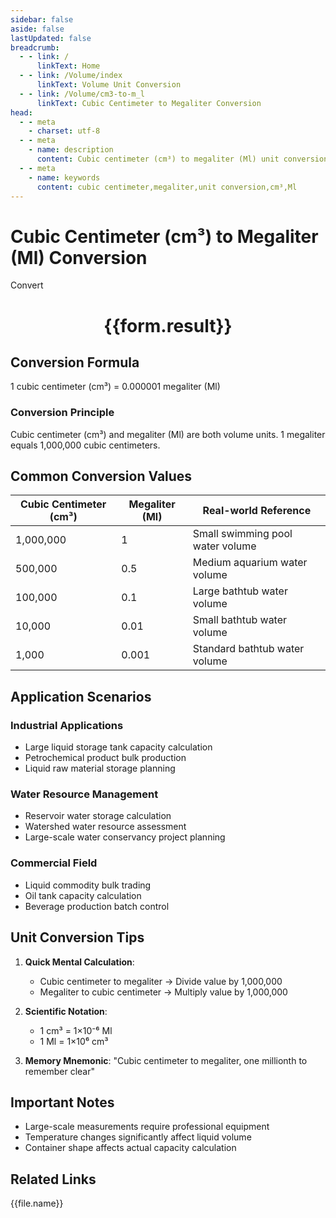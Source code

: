 ```yaml
---
sidebar: false
aside: false
lastUpdated: false
breadcrumb:
  - - link: /
      linkText: Home
  - - link: /Volume/index
      linkText: Volume Unit Conversion
  - - link: /Volume/cm3-to-m_l
      linkText: Cubic Centimeter to Megaliter Conversion
head:
  - - meta
    - charset: utf-8
  - - meta
    - name: description
      content: Cubic centimeter (cm³) to megaliter (Ml) unit conversion tool, 1 cubic centimeter equals 0.000001 megaliter.
  - - meta
    - name: keywords
      content: cubic centimeter,megaliter,unit conversion,cm³,Ml
---
```


# Cubic Centimeter (cm³) to Megaliter (Ml) Conversion

<script setup>
import { onMounted, reactive, inject ,ref  } from 'vue'
import { NButton,NForm ,NFormItem,NInput,NInputNumber,NSelect,NCard,useMessage ,NGrid ,NGi } from 'naive-ui'
import { defineClientComponent } from 'vitepress'
import { Volume } from '../files';

const convert = inject('convert')
const formRef = ref(null);
const rules = {
  number:{
    required: true,
    type: 'number',
    trigger: "blur"
  }
}
const form = reactive({
  number:null,
  result:'',
  title:'Cubic Centimeter (cm³) to Megaliter (Ml) Conversion'
})

const convertHandler = (e) => {
  e.preventDefault();
  formRef.value?.validate((errors)=>{
    if (!errors) {
      form.result = `${form.number} cm³ = ${convert(form.number).from('cm3').to('Ml')} Ml`
    }
  })
}
</script>

<n-form size="large" :model="form" ref='formRef' :rules="rules">
  <n-form-item label="Value" path="number">
    <n-input-number size="large" style="width:100%" :min="0" v-model:value="form.number" placeholder="Enter cubic centimeter value" />
  </n-form-item>
  <n-form-item>
    <n-button type="info" style="width:100%" @click="convertHandler">Convert</n-button>
  </n-form-item>
</n-form>
<n-card embedded :bordered="false" hoverable>
  <div style="text-align:center">
    <h1>{{form.result}}</h1>
  </div>
</n-card>

## Conversion Formula
1 cubic centimeter (cm³) = 0.000001 megaliter (Ml)

### Conversion Principle
Cubic centimeter (cm³) and megaliter (Ml) are both volume units. 1 megaliter equals 1,000,000 cubic centimeters.

## Common Conversion Values
| Cubic Centimeter (cm³) | Megaliter (Ml) | Real-world Reference                |
|------------------------|----------------|-------------------------------------|
| 1,000,000             | 1              | Small swimming pool water volume    |
| 500,000               | 0.5            | Medium aquarium water volume        |
| 100,000               | 0.1            | Large bathtub water volume          |
| 10,000                | 0.01           | Small bathtub water volume          |
| 1,000                 | 0.001          | Standard bathtub water volume       |

## Application Scenarios
### Industrial Applications
- Large liquid storage tank capacity calculation
- Petrochemical product bulk production
- Liquid raw material storage planning

### Water Resource Management
- Reservoir water storage calculation
- Watershed water resource assessment
- Large-scale water conservancy project planning

### Commercial Field
- Liquid commodity bulk trading
- Oil tank capacity calculation
- Beverage production batch control

## Unit Conversion Tips
1. **Quick Mental Calculation**:
   - Cubic centimeter to megaliter → Divide value by 1,000,000
   - Megaliter to cubic centimeter → Multiply value by 1,000,000

2. **Scientific Notation**:
   - 1 cm³ = 1×10⁻⁶ Ml
   - 1 Ml = 1×10⁶ cm³

3. **Memory Mnemonic**:
   "Cubic centimeter to megaliter, one millionth to remember clear"

## Important Notes
- Large-scale measurements require professional equipment
- Temperature changes significantly affect liquid volume
- Container shape affects actual capacity calculation

## Related Links
<n-grid x-gap="12" :cols="2">
  <n-gi v-for="(file, index) in Volume" :key="index">
    <n-button
      text
      tag="a"
      :href="file.path"
      type="info"
    >
      {{file.name}}
    </n-button>
  </n-gi>
</n-grid>